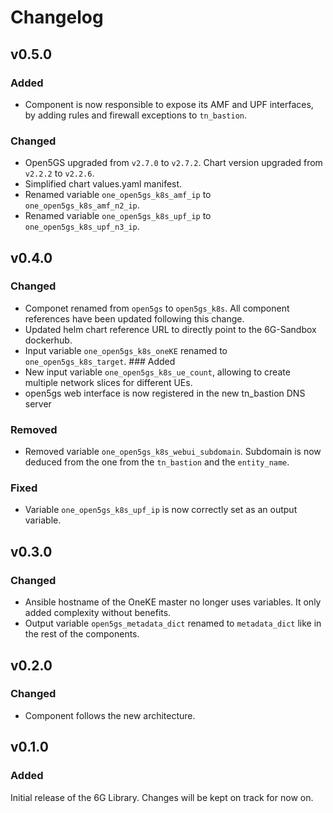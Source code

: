 # Changelog

## v0.5.0
### Added
- Component is now responsible to expose its AMF and UPF interfaces, by adding rules and firewall exceptions to `tn_bastion`.
### Changed
- Open5GS upgraded from `v2.7.0` to `v2.7.2`. Chart version upgraded from `v2.2.2` to `v2.2.6`.
- Simplified chart values.yaml manifest.
- Renamed variable `one_open5gs_k8s_amf_ip` to `one_open5gs_k8s_amf_n2_ip`.
- Renamed variable `one_open5gs_k8s_upf_ip` to `one_open5gs_k8s_upf_n3_ip`.
  

## v0.4.0
### Changed
- Componet renamed from `open5gs` to `open5gs_k8s`. All component references have been updated following this change.
- Updated helm chart reference URL to directly point to the 6G-Sandbox dockerhub.
- Input variable `one_open5gs_k8s_oneKE` renamed to `one_open5gs_k8s_target`.
### Added
- New input variable `one_open5gs_k8s_ue_count`, allowing to create multiple network slices for different UEs.
- open5gs web interface is now registered in the new tn_bastion DNS server
### Removed
- Removed variable `one_open5gs_k8s_webui_subdomain`. Subdomain is now deduced from the one from the `tn_bastion` and the `entity_name`.
### Fixed
- Variable `one_open5gs_k8s_upf_ip` is now correctly set as an output variable.


## v0.3.0
### Changed
- Ansible hostname of the OneKE master no longer uses variables. It only added complexity without benefits.
- Output variable `open5gs_metadata_dict` renamed to `metadata_dict` like in the rest of the components.


## v0.2.0
### Changed
- Component follows the new architecture.


## v0.1.0
### Added
Initial release of the 6G Library. Changes will be kept on track for now on.
